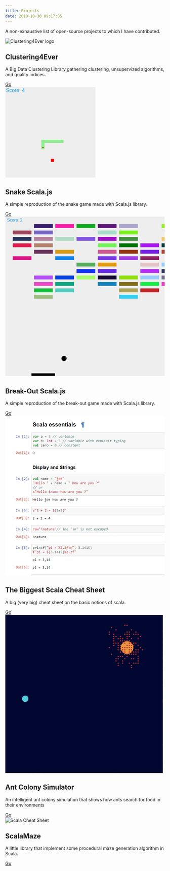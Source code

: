 ```yaml
---
title: Projects
date: 2019-10-30 09:17:05
---
```

<link rel="stylesheet" href="https://stackpath.bootstrapcdn.com/bootstrap/4.3.1/css/bootstrap.min.css" integrity="sha384-ggOyR0iXCbMQv3Xipma34MD+dH/1fQ784/j6cY/iJTQUOhcWr7x9JvoRxT2MZw1T" crossorigin="anonymous">

<script src="https://code.jquery.com/jquery-3.3.1.slim.min.js" integrity="sha384-q8i/X+965DzO0rT7abK41JStQIAqVgRVzpbzo5smXKp4YfRvH+8abtTE1Pi6jizo" crossorigin="anonymous"></script>
<script src="https://cdnjs.cloudflare.com/ajax/libs/popper.js/1.14.7/umd/popper.min.js" integrity="sha384-UO2eT0CpHqdSJQ6hJty5KVphtPhzWj9WO1clHTMGa3JDZwrnQq4sF86dIHNDz0W1" crossorigin="anonymous"></script>
<script src="https://stackpath.bootstrapcdn.com/bootstrap/4.3.1/js/bootstrap.min.js" integrity="sha384-JjSmVgyd0p3pXB1rRibZUAYoIIy6OrQ6VrjIEaFf/nJGzIxFDsf4x0xIM+B07jRM" crossorigin="anonymous"></script>

<link rel="stylesheet" href="../css/projects.css">

A non-exhaustive list of open-source projects to which I have contributed.

<div class="row">

  <div class="col-sm-6">
    <div class="card">
      <div class="img-hover-zoom img-hover-zoom--xyz">
        <img src="https://avatars1.githubusercontent.com/u/31044545?s=400&v=4" class="card-img-top" alt="Clustering4Ever logo">
      </div>
      <div class="card-body">
        <h2 class="card-title">Clustering4Ever</h2>
        <p class="card-text">A Big Data Clustering Library gathering clustering, unsupervized algorithms, and quality indices.</p>
        <a href="https://github.com/Clustering4Ever/Clustering4Ever" class="btn btn-primary btn-sm bg-red">Go</a>
      </div>
    </div>
  </div>

  <div class="col-sm-6 ">
    <div class="card">
    <div class="img-hover-zoom img-hover-zoom--xyz">
      <img src="../images/snake.png" class="card-img-top" alt="Snake">
      </div>
      <div class="card-body">
        <h2 class="card-title">Snake Scala.js</h2>
        <p class="card-text">A simple reproduction of the snake game made with Scala.js library.</p>
        <a href="https://riiswa.github.io/snake-scala.js/" class="btn btn-primary btn-sm bg-red">Go</a>
      </div>
    </div>
  </div>

  <div class="col-sm-6">
    <div class="card">
    <div class="img-hover-zoom img-hover-zoom--xyz">
      <img src="../images/breakout.png" class="card-img-top" alt="Break-out">
      </div>
      <div class="card-body">
        <h2 class="card-title">Break-Out Scala.js</h2>
        <p class="card-text">A simple reproduction of the break-out game made with Scala.js library.</p>
        <a href="https://riiswa.github.io/breakout-scala.js/" class="btn btn-primary btn-sm bg-red">Go</a>
      </div>
    </div>
  </div>

  <div class="col-sm-6">
    <div class="card">
    <div class="img-hover-zoom img-hover-zoom--xyz">
      <img src="../images/scala-cs.png" class="card-img-top" alt="Scala Cheat Sheet">
      </div>
      <div class="card-body">
        <h2 class="card-title">The Biggest Scala Cheat Sheet</h2>
        <p class="card-text">A big (very big) cheat sheet on the basic notions of scala.</p>
        <a href="https://riiswa.github.io/Scala-CheatSheet/" class="btn btn-primary btn-sm bg-red">Go</a>
      </div>
    </div>
  </div>

  <div class="col-sm-6">
    <div class="card">
    <div class="img-hover-zoom img-hover-zoom--xyz">
      <img src="https://github.com/riiswa/colony-ant-simulator/raw/master/screenshot.gif" class="card-img-top" alt="Scala Cheat Sheet">
      </div>
      <div class="card-body">
        <h2 class="card-title">Ant Colony Simulator</h2>
        <p class="card-text">An intelligent ant colony simulation that shows how ants search for food in their environments</p>
        <a href="https://github.com/riiswa/colony-ant-simulator" class="btn btn-primary btn-sm bg-red">Go</a>
      </div>
    </div>
  </div>

  <div class="col-sm-6">
    <div class="card">
    <div class="img-hover-zoom img-hover-zoom--xyz">
      <img src="https://user-images.githubusercontent.com/24685602/57581816-4a8e6e00-74bd-11e9-837e-4c288d382a47.gif" class="card-img-top" alt="Scala Cheat Sheet">
      </div>
      <div class="card-body">
        <h2 class="card-title">ScalaMaze</h2>
        <p class="card-text">A little library that implement some procedural maze generation algorithm in Scala.</p>
        <a href="https://github.com/riiswa/ScalaMaze" class="btn btn-primary btn-sm bg-red">Go</a>
      </div>
    </div>
  </div>
  


</div>

